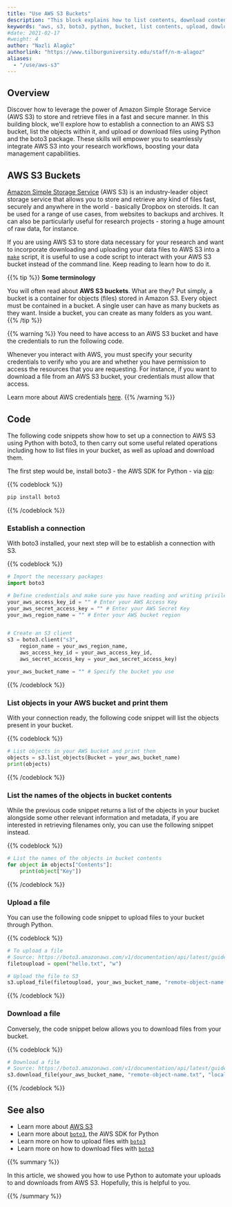 ```yaml
---
title: "Use AWS S3 Buckets"
description: "This block explains how to list contents, download content from and upload content to an AWS S3 bucket with boto3."
keywords: "aws, s3, boto3, python, bucket, list contents, upload, dowload, automate"
#date: 2021-02-17
#weight: 4
author: "Nazli Alagöz"
authorlink: "https://www.tilburguniversity.edu/staff/n-m-alagoz"
aliases:
  - "/use/aws-s3"
---
```


## Overview

Discover how to leverage the power of Amazon Simple Storage Service (AWS S3) to store and retrieve files in a fast and secure manner. In this building block, we'll explore how to establish a connection to an AWS S3 bucket, list the objects within it, and upload or download files using Python and the boto3 package. These skills will empower you to seamlessly integrate AWS S3 into your research workflows, boosting your data management capabilities.

## AWS S3 Buckets 

[Amazon Simple Storage Service](https://aws.amazon.com/s3/) (AWS S3) is an industry-leader object storage service that allows you to store and retrieve any kind of files fast, securely and anywhere in the world - basically Dropbox on steroids. It can be used for a range of use cases, from websites to backups and archives. It can also be particularly useful for research projects - storing a huge amount of raw data, for instance.

If you are using AWS S3 to store data necessary for your research and want to incorporate downloading and uploading your data files to AWS S3 into a [`make`](/building-blocks/configure-your-computer/automation-and-workflows/make/) script, it is useful to use a code script to interact with your AWS S3 bucket instead of the command line. Keep reading to learn how to do it.

{{% tip %}}
**Some terminology**

You will often read about **AWS S3 buckets**. What are they?
Put simply, a bucket is a container for objects (files) stored in Amazon S3. Every object must be contained in a bucket. A single user can have as many buckets as they want. Inside a bucket, you can create as many folders as you want.
{{% /tip %}}

{{% warning %}}
You need to have access to an AWS S3 bucket and have the credentials to run the following code.

Whenever you interact with AWS, you must specify your security credentials to verify who you are and whether you have permission to access the resources that you are requesting. For instance, if you want to download a file from an AWS S3 bucket, your credentials must allow that access.

Learn more about AWS credentials [here](https://docs.aws.amazon.com/general/latest/gr/aws-sec-cred-types.html).
{{% /warning %}}

## Code

The following code snippets show how to set up a connection to AWS S3 using Python with boto3, to then carry out some useful related operations including how to list files in your bucket, as well as upload and download them.

The first step would be, install boto3 - the AWS SDK for Python - via [pip](/building-blocks/configure-your-computer/statistics-and-computation/python-packages/):

{{% codeblock %}}
```bash
pip install boto3
```
{{% /codeblock %}}

### Establish a connection

With boto3 installed, your next step will be to establish a connection with S3.

{{% codeblock %}}

```python
# Import the necessary packages
import boto3

# Define credentials and make sure you have reading and writing privileges on AWS user settings
your_aws_access_key_id = "" # Enter your AWS Access Key
your_aws_secret_access_key = "" # Enter your AWS Secret Key
your_aws_region_name = "" # Enter your AWS bucket region


# Create an S3 client
s3 = boto3.client("s3",
    region_name = your_aws_region_name,
    aws_access_key_id = your_aws_access_key_id,
    aws_secret_access_key = your_aws_secret_access_key)

your_aws_bucket_name = "" # Specify the bucket you use
```

{{% /codeblock %}}

### List objects in your AWS bucket and print them

With your connection ready, the following code snippet will list the objects present in your bucket.

{{% codeblock %}}

```python
# List objects in your AWS bucket and print them
objects = s3.list_objects(Bucket = your_aws_bucket_name)
print(objects)
```

{{% /codeblock %}}

### List the names of the objects in bucket contents

While the previous code snippet returns a list of the objects in your bucket alongside some other relevant information and metadata, if you are interested in retrieving filenames only, you can use the following snippet instead.

{{% codeblock %}}

```python
# List the names of the objects in bucket contents
for object in objects["Contents"]:
    print(object["Key"])
```

{{% /codeblock %}}

### Upload a file

You can use the following code snippet to upload files to your bucket through Python.

{{% codeblock %}}

```python
# To upload a file
# Source: https://boto3.amazonaws.com/v1/documentation/api/latest/guide/s3-uploading-files.html
filetoupload = open("hello.txt", "w")

# Upload the file to S3
s3.upload_file(filetoupload, your_aws_bucket_name, "remote-object-name.txt")
```

{{% /codeblock %}}

### Download a file

Conversely, the code snippet below allows you to download files from your bucket.

{{% codeblock %}}

```python
# Download a file
# Source: https://boto3.amazonaws.com/v1/documentation/api/latest/guide/s3-example-download-file.html
s3.download_file(your_aws_bucket_name, "remote-object-name.txt", "local-file-name.txt")
```

{{% /codeblock %}}

## See also

- Learn more about [AWS S3](https://aws.amazon.com/s3)
- Learn more about [`boto3`](https://aws.amazon.com/s3), the AWS SDK for Python
- Learn more on how to upload files with [`boto3`](https://boto3.amazonaws.com/v1/documentation/api/latest/guide/s3-uploading-files.html)
- Learn more on how to download files with [`boto3`](https://boto3.amazonaws.com/v1/documentation/api/latest/guide/s3-example-download-file.html)

{{% summary %}}

In this article, we showed you how to use Python to automate your uploads to and downloads from AWS S3. Hopefully, this is helpful to you.

{{% /summary %}}
